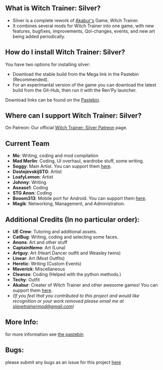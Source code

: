 
## What is Witch Trainer: Silver?

- Silver is a complete rework of [Akabur's](https://www.patreon.com/akabur) Game, Witch Trainer.
- It combines several mods for Witch Trainer into one game, with new features, bugfixes, improvements, Qol-changes, events, and new art being added periodically.


## How do I install Witch Trainer: Silver?

You have two options for installing silver:
- Download the stable build from the Mega link in the Pastebin (Recommended).
- For an experimantal version of the game you can download the latest build from the Git-Hub, then run it with the Ren'Py launcher.

Download links can be found on the [Pastebin](https://pastebin.com/KY3RGQei).


## Where can I support Witch Trainer: Silver?

On Patreon:
Our official [Witch Trainer: Silver Patreon](https://www.patreon.com/MoCoder) page.


## Current Team
- **Mo**:		            Writing, coding and mod compilation
- **Mad Merlin**:		    Coding, UI overhaul, wardrobe stuff, some writing.
- **Soggy**:            Main Artist. You can support them [here](https://www.patreon.com/SoggyIllustrations).
- **DostojevskijSTG**:  Artist
- **LoafyLemon**:       Artist
- **Johnny**:		        Writing
- **Asease1**:		      Coding
- **STG Anon**:		      Coding
- **Booom313**:		      Mobile port for Android. You can support them [here](https://www.patreon.com/booom313/).
- **Magik**:            Networking, Management, and Administration.


## Additional Credits (In no particular order):
- **UE Crew**:		  Tutoring and additional assets.
- **CatBug**:		    Writing, coding and selecting some faces.
- **Anons**:		    Art and other stuff
- **CaptainNemo**:	Art (Luna)
- **Artguy**:		    Art (Heart Dancer outfit and Weasley twins)
- **Linear**:		    Art (Most Outfits)
- **Heretic**:		  Writing (Custom Events)
- **Maverick**:		  Miscellaneous
- **Cleanzo**:		  Coding (Helped with the python methods.)
- **Techy**:		    Outfit
- **Akabur**:		    Creater of Witch Trainer and other awesome games! You can support them [here](https://www.patreon.com/akabur). 
- *(If you feel that you contributed to this project and would like recognition or your work removed please email me at slavetrainermod@gmail.com)*

## More Info:
for more information see [the pastebin](https://pastebin.com/KY3RGQei)

## Bugs:
please submit any bugs as an issue for this project [here](https://github.com/slavetrainermod/WT-Silver/issues)
